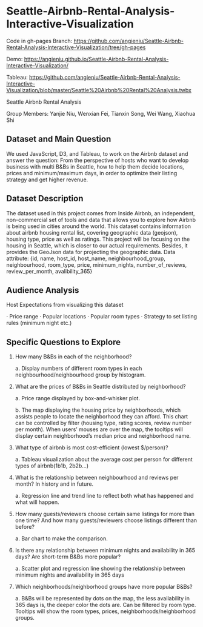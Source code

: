 # Seattle-Airbnb-Rental-Analysis-Interactive-Visualization
Code in gh-pages Branch: https://github.com/angieniu/Seattle-Airbnb-Rental-Analysis-Interactive-Visualization/tree/gh-pages

Demo: https://angieniu.github.io/Seattle-Airbnb-Rental-Analysis-Interactive-Visualization/

Tableau: https://github.com/angieniu/Seattle-Airbnb-Rental-Analysis-Interactive-Visualization/blob/master/Seattle%20Airbnb%20Rental%20Analysis.twbx

Seattle Airbnb Rental Analysis

Group Members: Yanjie Niu, Wenxian Fei, Tianxin Song, Wei Wang, Xiaohua Shi

## Dataset and Main Question
We used JavaScript, D3, and Tableau, to work on the Airbnb dataset and answer the question:
From the perspective of hosts who want to develop business with multi B&Bs in Seattle, how to help them decide locations, prices and minimum/maximum days, in order to optimize their listing strategy and get higher revenue.

## Dataset Description
The dataset used in this project comes from Inside Airbnb, an independent, non-commercial set of tools and data that allows you to explore how Airbnb is being used in cities around the world. This dataset contains information about airbnb housing rental list, covering geographic data (geojson), housing type, price as well as ratings.
This project will be focusing on the housing in Seattle, which is closer to our actual
requirements. Besides, it provides the GeoJson data for projecting the geographic data.
Data attribute: {id, name, host_id, host_name, neighbourhood_group, neighbourhood,
room_type, price, minimum_nights, number_of_reviews, review_per_month,
avalibility_365}

## Audience Analysis
  Host Expectations from visualizing this dataset
  
· Price range
· Popular locations
· Popular room types
· Strategy to set listing rules (minimum night etc.)

## Specific Questions to Explore
1. How many B&Bs in each of the neighborhood?

   a. Display numbers of different room types in each neighbourhood/neighbourhood group by histogram.
   
2. What are the prices of B&Bs in Seattle distributed by neighborhood?

   a. Price range displayed by box-and-whisker plot.
   
   b. The map displaying the housing price by neighborhoods, which assists people to locate the neighborhood they can afford. This chart       can be controlled by filter (housing type, rating scores, review number per month). When users’ mouses are over the map, the tooltips will display certain neighborhood’s median price and neighborhood name.
      
3. What type of airbnb is most cost-efficient (lowest $/person)?

   a. Tableau visualization about the average cost per person for different types of airbnb(1b1b, 2b2b…)
   
4. What is the relationship between neighbourhood and reviews per month? In history and in future.

   a. Regression line and trend line to reflect both what has happened and what will happen.
   
5. How many guests/reviewers choose certain same listings for more than one time? And how many guests/reviewers choose listings 
   different than before?
   
   a. Bar chart to make the comparison.
   
6. Is there any relationship between minimum nights and availability in 365 days? Are short-term B&Bs more popular?

   a. Scatter plot and regression line showing the relationship between minimum nights and availability in 365 days
   
7. Which neighborhoods/neighborhood groups have more popular B&Bs?

   a. B&Bs will be represented by dots on the map, the less availability in 365 days is, the deeper color the dots are. Can be filtered       by room type. Tooltips will show the room types, prices, neighborhoods/neighborhood groups.

